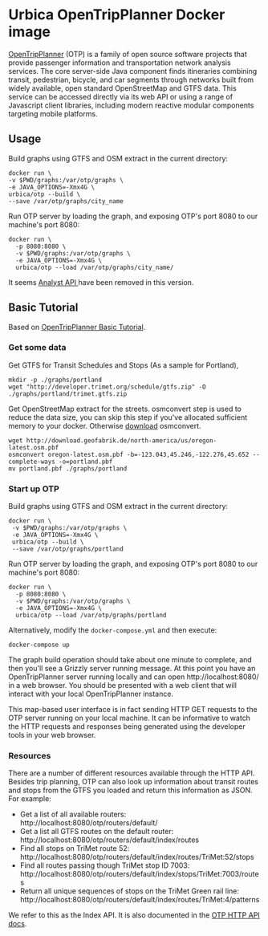 # Urbica OpenTripPlanner Docker image

[OpenTripPlanner](http://www.opentripplanner.org/) (OTP) is a family of open source software projects that provide passenger information and transportation network analysis services. The core server-side Java component finds itineraries combining transit, pedestrian, bicycle, and car segments through networks built from widely available, open standard OpenStreetMap and GTFS data. This service can be accessed directly via its web API or using a range of Javascript client libraries, including modern reactive modular components targeting mobile platforms.

## Usage

Build graphs using GTFS and OSM extract in the current directory:

```shell
docker run \
-v $PWD/graphs:/var/otp/graphs \
-e JAVA_OPTIONS=-Xmx4G \
urbica/otp --build \
--save /var/otp/graphs/city_name
```

Run OTP server by loading the graph, and exposing OTP's port 8080 to our machine's port 8080:

```shell
docker run \
  -p 8080:8080 \
  -v $PWD/graphs:/var/otp/graphs \
  -e JAVA_OPTIONS=-Xmx4G \
  urbica/otp --load /var/otp/graphs/city_name/
```

It seems [Analyst API ](https://docs.opentripplanner.org/en/latest/OTP2-MigrationGuide/#analyst "Analyst API ")have been removed in this version.

## Basic Tutorial

Based on [OpenTripPlanner Basic Tutorial](https://docs.opentripplanner.org/en/latest/Basic-Tutorial/).

### Get some data
Get GTFS for Transit Schedules and Stops (As a sample for Portland),

```shell
mkdir -p ./graphs/portland
wget "http://developer.trimet.org/schedule/gtfs.zip" -O ./graphs/portland/trimet.gtfs.zip
```

Get OpenStreetMap extract for the streets. osmconvert step is used to reduce the data size, you can skip this step if you've allocated sufficient memory to your docker. Otherwise [download](hthttps://wiki.openstreetmap.org/wiki/Osmconvert#Binariestp:// "download") osmconvert.

```shell
wget http://download.geofabrik.de/north-america/us/oregon-latest.osm.pbf
osmconvert oregon-latest.osm.pbf -b=-123.043,45.246,-122.276,45.652 --complete-ways -o=portland.pbf
mv portland.pbf ./graphs/portland
```

### Start up OTP



Build graphs using GTFS and OSM extract in the current directory:

```shell
docker run \
 -v $PWD/graphs:/var/otp/graphs \
 -e JAVA_OPTIONS=-Xmx4G \
 urbica/otp --build \
 --save /var/otp/graphs/portland
```

Run OTP server by loading the graph, and exposing OTP's port 8080 to our machine's port 8080:

```shell
docker run \
  -p 8080:8080 \
  -v $PWD/graphs:/var/otp/graphs \
  -e JAVA_OPTIONS=-Xmx4G \
  urbica/otp --load /var/otp/graphs/portland
```

Alternatively, modify the `docker-compose.yml` and then execute:
```shell
docker-compose up
```
The graph build operation should take about one minute to complete, and then you'll see a Grizzly server running message. At this point you have an OpenTripPlanner server running locally and can open http://localhost:8080/ in a web browser. You should be presented with a web client that will interact with your local OpenTripPlanner instance.

This map-based user interface is in fact sending HTTP GET requests to the OTP server running on your local machine. It can be informative to watch the HTTP requests and responses being generated using the developer tools in your web browser.

### Resources

There are a number of different resources available through the HTTP API. Besides trip planning, OTP can also look up information about transit routes and stops from the GTFS you loaded and return this information as JSON. For example:

- Get a list of all available routers: http://localhost:8080/otp/routers/default/
- Get a list all GTFS routes on the default router: http://localhost:8080/otp/routers/default/index/routes
- Find all stops on TriMet route 52: http://localhost:8080/otp/routers/default/index/routes/TriMet:52/stops
- Find all routes passing though TriMet stop ID 7003: http://localhost:8080/otp/routers/default/index/stops/TriMet:7003/routes
- Return all unique sequences of stops on the TriMet Green rail line: http://localhost:8080/otp/routers/default/index/routes/TriMet:4/patterns

We refer to this as the Index API. It is also documented in the [OTP HTTP API docs](http://dev.opentripplanner.org/apidoc/1.0.0/resource_IndexAPI.html).
